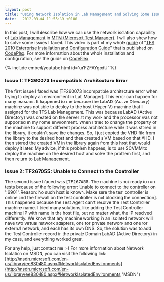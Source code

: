 ```yaml
---
layout: post
title: "Using Network Isolation in Lab Management and Solving Some Issues"
date:   2012-03-04 11:55:39 +0100
---
```


In this post, I will describe how we can use the network isolation capability of [Lab Management](https://mohamedradwan.com/category/alm/test-lab-center-2010/ "Lab Management ") in [MTM (Microsoft Test Manager)](https://mohamedradwan.com/category/alm/mtm-11/ "MTM 11 Beta"). I will also show how to solve some issues I faced. This video is part of my whole [guide](https://mohamedradwan.com/poststfs-2010-enterprise-video-guide/ "TFS Enterprise Installation and Configuration Guide") of "[TFS 2010 Enterprise Installation and Configuration Guide](http://tfs10enterprise.codeplex.com/ "TFS Enterprise Guide")" that is published on [CodePlex](http://tfs10enterprise.codeplex.com/ "TFS Enterprise Guide"). For more information about the whole installation and configuration, see the guide on [CodePlex](http://tfs10enterprise.codeplex.com/ "TFS Enterprise Guide").

{% include embed/youtube.html id='uYFZFAYgodU' %}

### Issue 1: TF260073 Incompatible Architecture Error

The first issue I faced was [TF260073 incompatible architecture error when trying to deploy an environment in Lab Manager]. This error can happen for many reasons. It happened to me because the LabAD (Active Directory) machine was not able to deploy to the host (Hyper-V) machine that I assigned for the TFS Lab Management. This was because LabAD (Active Directory) was created on the server at my work and the processor was not supported in my home environment. When I tried to change the property of the machine to support different process architecture while it was stored in the library, it couldn't save the changes. So, I just copied the VHD file from the library to the desired host and then created a VM based on that VHD. I then stored the created VM in the library again from this host that would deploy it later. My advice, if this problem happens, is to use SCVMM to deploy the machine on the desired host and solve the problem first, and then return to Lab Management.

### Issue 2: TF267055: Unable to Connect to the Controller

The second issue I faced was [TF267055: The machine is not ready to run tests because of the following error: Unable to connect to the controller on '<TestControllerFQDN>:6901'. Reason: No such host is known. Make sure the test controller is online and the firewall on the test controller is not blocking the connection]. This happened because the Test Agent can't resolve the Test Controller machine name. I tried many solutions, like adding the Test Controller machine IP with name in the host file, but no matter what, the IP resolved differently. We know that any machine working in an isolated network will have two virtual network adapters, one for private network and one for external network, and each has its own DNS. So, the solution was to add the Test Controller record in the private Domain LabAD (Active Directory) in my case, and everything worked great.

For any help, just contact me :-) For more information about Network Isolation on MSDN, you can visit the following link: [http://msdn.microsoft.com/en-us/library/ee830480.aspx#NetworkIsolatedEnvironments](http://msdn.microsoft.com/en-us/library/ee830480.aspx#NetworkIsolatedEnvironments "MSDN")
